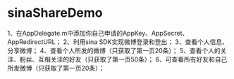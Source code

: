 sinaShareDemo
=============

1、在AppDelegate.m中添加你自己申请的AppKey、AppSecret、AppRedirectURL；
2、利用sina SDK实现微博登录和登出；
3、查看个人信息、分享微博；
4、查看个人所发的微博（只获取了第一页20条）；
5、查看个人的关注、粉丝、互相关注的好友（只获取了第一页50条）；
6、可查看所有好友和自己所发微博（只获取了第一页20条）；
